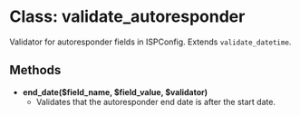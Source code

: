 # Class: validate_autoresponder

Validator for autoresponder fields in ISPConfig. Extends `validate_datetime`.

## Methods

- **end_date($field_name, $field_value, $validator)**
  - Validates that the autoresponder end date is after the start date.
